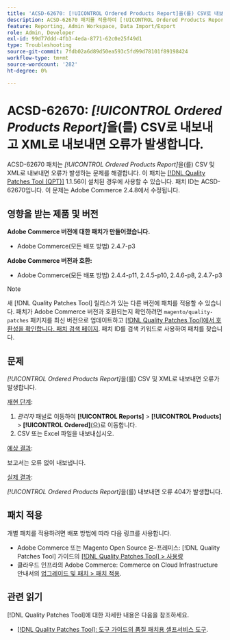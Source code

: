 ```yaml
---
title: 'ACSD-62670: [!UICONTROL Ordered Products Report]을(를) CSV로 내보내고 XML로 내보내면 오류가 발생합니다.'
description: ACSD-62670 패치를 적용하여 [!UICONTROL Ordered Products Report]을(를) CSV 및 XML로 내보내면 오류가 발생하는 Adobe Commerce 문제를 해결합니다.
feature: Reporting, Admin Workspace, Data Import/Export
role: Admin, Developer
exl-id: 99d77ddd-4fb3-4eda-8771-62c0e25f49d1
type: Troubleshooting
source-git-commit: 7fdb02a6d89d50ea593c5fd99d78101f89198424
workflow-type: tm+mt
source-wordcount: '282'
ht-degree: 0%

---
```


# ACSD-62670: *[!UICONTROL Ordered Products Report]*&#x200B;을(를) CSV로 내보내고 XML로 내보내면 오류가 발생합니다.

ACSD-62670 패치는 *[!UICONTROL Ordered Products Report]*&#x200B;을(를) CSV 및 XML로 내보내면 오류가 발생하는 문제를 해결합니다. 이 패치는 [[!DNL Quality Patches Tool (QPT)]](https://experienceleague.adobe.com/docs/commerce-operations/tools/quality-patches-tool/usage.html?lang=ko) 1.1.56이 설치된 경우에 사용할 수 있습니다. 패치 ID는 ACSD-62670입니다. 이 문제는 Adobe Commerce 2.4.8에서 수정됩니다.

## 영향을 받는 제품 및 버전

**Adobe Commerce 버전에 대한 패치가 만들어졌습니다.**

* Adobe Commerce(모든 배포 방법) 2.4.7-p3

**Adobe Commerce 버전과 호환:**

* Adobe Commerce(모든 배포 방법) 2.4.4-p11, 2.4.5-p10, 2.4.6-p8, 2.4.7-p3

>[!NOTE]
>
>새 [!DNL Quality Patches Tool] 릴리스가 있는 다른 버전에 패치를 적용할 수 있습니다. 패치가 Adobe Commerce 버전과 호환되는지 확인하려면 `magento/quality-patches` 패키지를 최신 버전으로 업데이트하고 [[!DNL Quality Patches Tool]에서 호환성을 확인합니다. 패치 검색 페이지](https://experienceleague.adobe.com/tools/commerce-quality-patches/index.html?lang=ko). 패치 ID를 검색 키워드로 사용하여 패치를 찾습니다.

## 문제

*[!UICONTROL Ordered Products Report]*&#x200B;을(를) CSV 및 XML로 내보내면 오류가 발생합니다.

<u>재현 단계</u>:

1. *관리자* 패널로 이동하여 **[!UICONTROL Reports]** > **[!UICONTROL Products]** > **[!UICONTROL Ordered]**(으)로 이동합니다.
1. CSV 또는 Excel 파일을 내보내십시오.

<u>예상 결과</u>:

보고서는 오류 없이 내보냅니다.

<u>실제 결과</u>:

*[!UICONTROL Ordered Products Report]*&#x200B;을(를) 내보내면 오류 404가 발생합니다.

## 패치 적용

개별 패치를 적용하려면 배포 방법에 따라 다음 링크를 사용합니다.

* Adobe Commerce 또는 Magento Open Source 온-프레미스: [!DNL Quality Patches Tool] 가이드의 [[!DNL Quality Patches Tool] > 사용량](/help/tools/quality-patches-tool/usage.md)
* 클라우드 인프라의 Adobe Commerce: Commerce on Cloud Infrastructure 안내서의 [업그레이드 및 패치 > 패치 적용](https://experienceleague.adobe.com/docs/commerce-cloud-service/user-guide/develop/upgrade/apply-patches.html?lang=ko).

## 관련 읽기

[!DNL Quality Patches Tool]에 대한 자세한 내용은 다음을 참조하세요.

* [[!DNL Quality Patches Tool]: 도구 가이드의 품질 패치용 셀프서비스 도구](/help/tools/quality-patches-tool/quality-patches-tool-to-self-serve-quality-patches.md).
